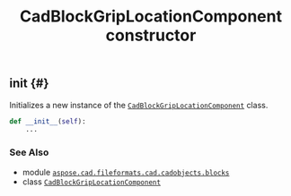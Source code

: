 ﻿---
title: CadBlockGripLocationComponent constructor
second_title: Aspose.CAD for Python via .NET API References
description: 
type: docs
weight: 10
url: /python-net/aspose.cad.fileformats.cad.cadobjects.blocks/cadblockgriplocationcomponent/__init__/
is_root: false
---

## __init__ {#}

Initializes a new instance of the [`CadBlockGripLocationComponent`](/cad/python-net/aspose.cad.fileformats.cad.cadobjects.blocks/cadblockgriplocationcomponent) class.



```python
def __init__(self):
    ...
```





### See Also
* module [`aspose.cad.fileformats.cad.cadobjects.blocks`](../../)
* class [`CadBlockGripLocationComponent`](/cad/python-net/aspose.cad.fileformats.cad.cadobjects.blocks/cadblockgriplocationcomponent)
